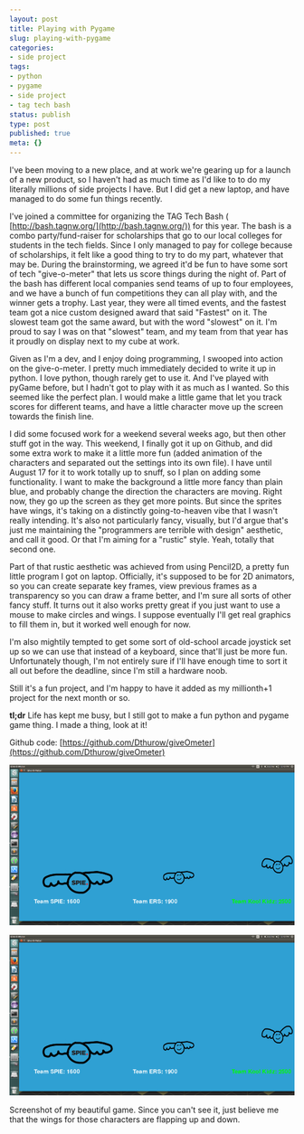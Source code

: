 ```yaml
---
layout: post
title: Playing with Pygame
slug: playing-with-pygame
categories:
- side project
tags:
- python
- pygame
- side project
- tag tech bash
status: publish
type: post
published: true
meta: {}
---
```


I've been moving to a new place, and at work we're gearing up for a launch of a new product, so I haven't had as much time as I'd like to to do my literally millions of side projects I have. But I did get a new laptop, and have managed to do some fun things recently.

I've joined a committee for organizing the TAG Tech Bash (
[http://bash.tagnw.org/](http://bash.tagnw.org/)) for this year. The bash is a combo party/fund-raiser for scholarships that go to our local colleges for students in the tech fields. Since I only managed to pay for college because of scholarships, it felt like a good thing to try to do my part, whatever that may be. During the brainstorming, we agreed it'd be fun to have some sort of tech "give-o-meter" that lets us score things during the night of. Part of the bash has different local companies send teams of up to four employees, and we have a bunch of fun competitions they can all play with, and the winner gets a trophy. Last year, they were all timed events, and the fastest team got a nice custom designed award that said "Fastest" on it. The slowest team got the same award, but with the word "slowest" on it. I'm proud to say I was on that "slowest" team, and my team from that year has it proudly on display next to my cube at work.

Given as I'm a dev, and I enjoy doing programming, I swooped into action on the give-o-meter. I pretty much immediately decided to write it up in python. I love python, though rarely get to use it. And I've played with pyGame before, but I hadn't got to play with it as much as I wanted. So this seemed like the perfect plan. I would make a little game that let you track scores for different teams, and have a little character move up the screen towards the finish line.

I did some focused work for a weekend several weeks ago, but then other stuff got in the way. This weekend, I finally got it up on Github, and did some extra work to make it a little more fun (added animation of the characters and separated out the settings into its own file). I have until August 17 for it to work totally up to snuff, so I plan on adding some functionality. I want to make the background a little more fancy than plain blue, and probably change the direction the characters are moving. Right now, they go up the screen as they get more points. But since the sprites have wings, it's taking on a distinctly going-to-heaven vibe that I wasn't really intending. It's also not particularly fancy, visually, but I'd argue that's just me maintaining the "programmers are terrible with design" aesthetic, and call it good. Or that I'm aiming for a "rustic" style. Yeah, totally that second one.

Part of that rustic aesthetic was achieved from using Pencil2D, a pretty fun little program I got on laptop. Officially, it's supposed to be for 2D animators, so you can create separate key frames, view previous frames as a transparency so you can draw a frame better, and I'm sure all sorts of other fancy stuff. It turns out it also works pretty great if you just want to use a mouse to make circles and wings. I suppose eventually I'll get real graphics to fill them in, but it worked well enough for now.

I'm also mightily tempted to get some sort of old-school arcade joystick set up so we can use that instead of a keyboard, since that'll just be more fun. Unfortunately though, I'm not entirely sure if I'll have enough time to sort it all out before the deadline, since I'm still a hardware noob.

Still it's a fun project, and I'm happy to have it added as my millionth+1 project for the next month or so.

**tl;dr**
 Life has kept me busy, but I still got to make a fun python and pygame game thing. I made a thing, look at it!

Github code: 
[https://github.com/Dthurow/giveOmeter](https://github.com/Dthurow/giveOmeter)








  

    
  
    
![Screenshot of my beautiful game. Since you can't see it, just believe me that the wings for those characters are flapping up and down.](/squarespace_images/bqxw7fF48mhrq5Ulr0Hg_image-asset.png)

![Screenshot of my beautiful game. Since you can't see it, just believe me that the wings for those characters are flapping up and down.](/squarespace_images/bqxw7fF48mhrq5Ulr0Hg_image-asset.png)
        
          
        

        
          
          
Screenshot of my beautiful game. Since you can't see it, just believe me that the wings for those characters are flapping up and down.
